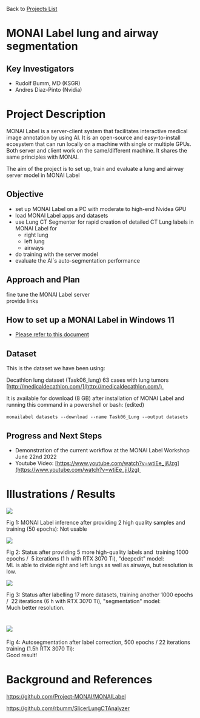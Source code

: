 Back to [Projects List](../../README.md#ProjectsList)

# MONAI Label lung and airway segmentation

## Key Investigators

*   Rudolf Bumm, MD (KSGR)
*   Andres Diaz-Pinto (Nvidia)

# Project Description

MONAI Label is a server-client system that facilitates interactive medical image annotation by using AI. It is an open-source and easy-to-install ecosystem that can run locally on a machine with single or multiple GPUs. Both server and client work on the same/different machine. It shares the same principles with MONAI.

The aim of the project is to set up, train and evaluate a lung and airway server model in MONAI Label

## Objective

*   set up MONAI Label on a PC with moderate to high-end Nvidea GPU
*   load MONAI Label apps and datasets
*   use Lung CT Segmenter for rapid creation of detailed CT Lung labels in MONAI Label for
    *   right lung
    *   left lung
    *   airways
*   do training with the server model 
*   evaluate the AI´s auto-segmentation performance

## Approach and Plan

fine tune the MONAI Label server  
provide links

## How to set up a MONAI Label in Windows 11

*   [Please refer to this document](./MONAILabel_Installation.md) 

## Dataset

This is the dataset we have been using:

Decathlon lung dataset (Task06\_lung) 63 cases with lung tumors [http://medicaldecathlon.com/](http://medicaldecathlon.com/) 

It is available for download (8 GB) after installation of MONAI Label and running this command in a powershell or bash: (edited)

`monailabel datasets --download --name Task06_Lung --output datasets` 

## Progress and Next Steps

*   Demonstration of the current workflow at the MONAI Label Workshop June 22nd 2022
*   Youtube Video: [https://www.youtube.com/watch?v=wtiEe_jiUzg](https://www.youtube.com/watch?v=wtiEe_jiUzg) 

# Illustrations / Results

![](https://lh4.googleusercontent.com/qDgKazWsVFylsaoVOcR87y2OwPsTuMRULtLIZ5dDpppktTaG5rKrFUpC3PQj0Js7Ow2TPMa1ixEP2J8qnKFrzCrY2Nv99W4g9Q33omjdvfxT7jeCysN_wGN_rxLgSLzfQLGWgixZsm8yC9aN5r-img)

Fig 1: MONAI Label inference after providing 2 high quality samples and training (50 epochs): Not usable

![](https://lh3.googleusercontent.com/DmJb1FLEcoDjGLF0VkVvT7JIicjt10KYGdRbE1NSpvoXFH-CANWPuboDzpTehbe48iKEl9AQITmrd7XuwrQpefu7QeqbM4Q5soPRKyK8V6ZouS3js62eUNZ4BxIzhXgI5BPWHVI2cUBrQtI-ENNvBg)

Fig 2: Status after providing 5 more high-quality labels and  training 1000 epochs /  5 iterations (1 h with RTX 3070 Ti), "deepedit" model:    
ML is able to divide right and left lungs as well as airways, but resolution is low.   

![](https://lh5.googleusercontent.com/MJwUyGBtI15UYL2OPc6LLyCUpKNpk_0G9GddXcovVYWKD_EXOlIWuWXthbkE-n4FPC-Ay_F-bNZ1EtWz5o9bR3Wzjf7OoUgMJZnejxoLejLW46gvxpUzCgDyx8nIEl3aI4U3T_biYB0Vm4tT7Mq0fQ)

Fig 3: Status after labelling 17 more datasets, training another 1000 epochs /  22 iterations (6 h with RTX 3070 Ti), "segmentation" model:   
Much better resolution.  

# ![](https://lh5.googleusercontent.com/kN_jvl7i-Osv662Yhh69wRg5nMS4PzdYQarTBGYe6gTyq6-1A-xAcxkUSdIlFiSdyr3WXxk_WQGfQKAuwCp2OAiHcN2irQfeW1-DsWDgx31aRzVDy6KwIQo1Yf955Dh3k4K0YuLEVfwNkOG9kPkjPQ)

Fig 4: Autosegmentation after label correction, 500 epochs / 22 iterations training (1.5h RTX 3070 Ti):  
Good result! 

# Background and References

https://github.com/Project-MONAI/MONAILabel

https://github.com/rbumm/SlicerLungCTAnalyzer
